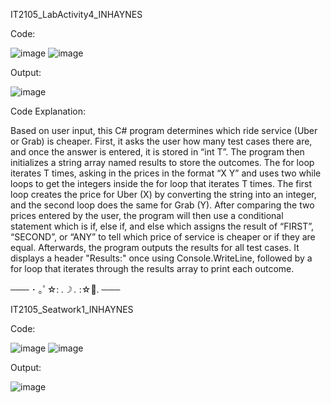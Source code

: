 IT2105_LabActivity4_INHAYNES

Code:


![image](https://github.com/user-attachments/assets/9bbf9c51-a64f-403e-8166-4c3bc370f9db)
![image](https://github.com/user-attachments/assets/36947957-33c5-4af6-aa1b-2636818fcc13)


Output:


![image](https://github.com/user-attachments/assets/8d2e435b-8bcd-45ca-b5b0-902b02271117)



Code Explanation:


Based on user input, this C# program determines which ride service (Uber or Grab) is cheaper. First, it asks the user how many test cases there are, and once the answer is entered, it is stored in “int T”. The program then initializes a string array named results to store the outcomes. The for loop iterates T times, asking in the prices in the format “X Y” and uses two while loops to get the integers inside the for loop that iterates T times. The first loop creates the price for Uber (X) by converting the string into an integer, and the second loop does the same for Grab (Y). After comparing the two prices entered by the user, the program will then use a conditional statement which is if, else if, and else which assigns the result of “FIRST”, “SECOND”, or “ANY” to tell which price of service is cheaper or if they are equal. Afterwards, the program outputs the results for all test cases. It displays a header "Results:" once using Console.WriteLine, followed by a for loop that iterates through the results array to print each outcome.



─── ･ ｡ﾟ☆: *.☽ .* :☆ﾟ. ───



IT2105_Seatwork1_INHAYNES

Code:

![image](https://github.com/user-attachments/assets/9c21ef4a-da51-4f80-bb26-8d131aa6c2fd)
![image](https://github.com/user-attachments/assets/c855114a-f821-4a61-b8ee-efc152d77423)

Output:

![image](https://github.com/user-attachments/assets/8fc68a6b-4817-4259-bddb-0ac77707fab7)
